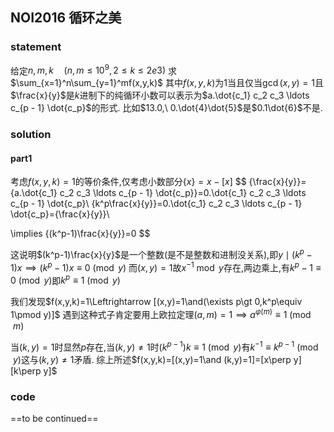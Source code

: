 ## NOI2016 循环之美

### statement

给定$n,m,k\quad (n,m\leq 10^9,2\leq k\leq 2e3)$
求$\sum_{x=1}^n\sum_{y=1}^mf(x,y,k)$
其中$f(x,y,k)$为$1$当且仅当$\gcd(x,y)=1$且$\frac{x}{y}$是$k$进制下的纯循环小数可以表示为$a.\dot{c_1} c_2 c_3 \ldots c_{p - 1} \dot{c_p}$的形式.
比如$13.0,\ 0.\dot{4}\dot{5}$是$0.1\dot{6}$不是.

### solution

#### part1

考虑$f(x,y,k)=1$的等价条件,仅考虑小数部分$\{x\}=x-[x]$
$$
\{\frac{x}{y}\}=\{a.\dot{c_1} c_2 c_3 \ldots c_{p - 1} \dot{c_p}\}=0.\dot{c_1} c_2 c_3 \ldots c_{p - 1} \dot{c_p}\\
\{k^p\frac{x}{y}\}=0.\dot{c_1} c_2 c_3 \ldots c_{p - 1} \dot{c_p}=\{\frac{x}{y}\}\\

\implies \{(k^p-1)\frac{x}{y}\}=0
$$

这说明$(k^p-1)\frac{x}{y}$是一个整数(是不是整数和进制没关系),即$y\mid (k^p-1)x\implies (k^p-1)x\equiv 0\pmod y$
而$(x,y)=1$故$x^{-1}\bmod y$存在,两边乘上,有$k^p-1\equiv 0\pmod y$即$k^p\equiv 1\pmod y$

我们发现$f(x,y,k)=1\Leftrightarrow [(x,y)=1\and(\exists p\gt 0,k^p\equiv 1\pmod y)]$
遇到这种式子肯定要用上欧拉定理$(a,m)=1\implies a^{\varphi(m)}\equiv 1\pmod m$

当$(k,y)=1$时显然$p$存在,当$(k,y)\neq 1$时$(k^{p-1})k\equiv 1\pmod y$有$k^{-1}\equiv k^{p-1}\pmod y$这与$(k,y)\neq 1$矛盾.
综上所述$f(x,y,k)=[(x,y)=1\and (k,y)=1]=[x\perp y][k\perp y]$

### code





==to be continued==